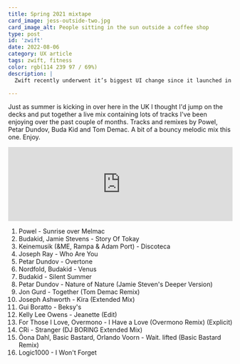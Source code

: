 ```yaml
---
title: Spring 2021 mixtape
card_image: jess-outside-two.jpg
card_image_alt: People sitting in the sun outside a coffee shop
type: post
id: 'zwift'
date: 2022-08-06
category: UX article
tags: zwift, fitness
color: rgb(114 239 97 / 69%)
description: |
  Zwift recently underwent it’s biggest UI change since it launched in 2017.  As an avid user of Zwift I thought I would discuss how it has affected me and what changes the Zwift HQ could make to improve the experience.

---
```

Just as summer is kicking in over here in the UK I thought I'd jump on the decks and put together a live mix containing lots of tracks I've been enjoying over the past couple of months. Tracks and remixes by Powel, Petar Dundov, Buda Kid and Tom Demac. A bit of a bouncy melodic mix this one. Enjoy.

<iframe width="100%" height="166" scrolling="no" frameborder="no" allow="autoplay" src="https://w.soundcloud.com/player/?url=https%3A//api.soundcloud.com/tracks/1059633712&color=%239c3c54&auto_play=false&hide_related=false&show_comments=true&show_user=true&show_reposts=false&show_teaser=true"></iframe>


1. Powel - Sunrise over Melmac
2. Budakid, Jamie Stevens - Story Of Tokay
3. Keinemusik (&ME, Rampa & Adam Port) - Discoteca
4. Joseph Ray - Who Are You
5. Petar Dundov - Overtone
6. Nordfold, Budakid - Venus
7. Budakid - Silent Summer
8. Petar Dundov - Nature of Nature (Jamie Steven's Deeper Version)
9. Jon Gurd - Together (Tom Demac Remix)
10. Joseph Ashworth - Kira (Extended Mix)
11. Gui Boratto - Beksy's
12. Kelly Lee Owens - Jeanette (Edit)
13. For Those I Love, Overmono - I Have a Love (Overmono Remix) (Explicit)
14. CRi - Stranger (DJ BORING Extended Mix)
15. Öona Dahl, Basic Bastard, Orlando Voorn - Wait. lifted (Basic Bastard Remix)
16. Logic1000 - I Won't Forget





